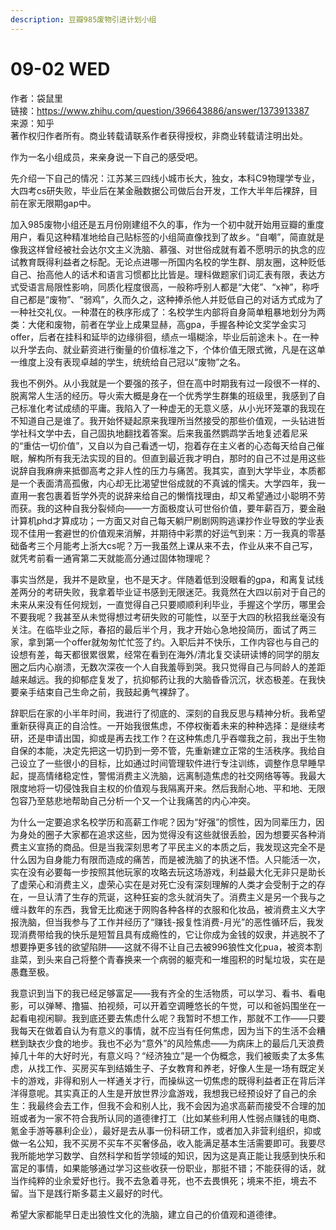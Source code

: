 ```yaml
---
description: 豆瓣985废物引进计划小组
---
```


# 09-02 WED

作者：袋鼠里  
链接：https://www.zhihu.com/question/396643886/answer/1373913387  
来源：知乎  
著作权归作者所有。商业转载请联系作者获得授权，非商业转载请注明出处。  
  


作为一名小组成员，来亲身说一下自己的感受吧。

先介绍一下自己的情况：江苏某三四线小城市长大，独女，本科C9物理学专业，大四考cs研失败，毕业后在某金融数据公司做后台开发，工作大半年后裸辞，目前在家无限期gap中。

加入985废物小组还是五月份刚建组不久的事，作为一个初中就开始用豆瓣的重度用户，看见这种精准地给自己贴标签的小组简直像找到了故乡。“自嘲”，简直就是像我这样曾经被社会达尔文主义洗脑、慕强、对世俗成就有着不愿明示的执念的应试教育既得利益者之标配。无论点进哪一所国内名校的学生群、朋友圈，这种贬低自己、抬高他人的话术和语言习惯都比比皆是。理科做题家们词汇表有限，表达方式受语言局限性影响，同质化程度很高，一般称呼别人都是“大佬”、“x神”，称呼自己都是“废物”、“弱鸡”，久而久之，这种捧杀他人并贬低自己的对话方式成为了一种社交礼仪。一种潜在的秩序形成了：名校学生内部将自身简单粗暴地划分为两类：大佬和废物，前者在学业上成果显赫，高gpa，手握各种论文奖学金实习offer，后者在挂科和延毕的边缘徘徊，绩点一塌糊涂，毕业后前途未卜。在一种以升学去向、就业薪资进行衡量的价值标准之下，个体价值无限式微，凡是在这单一维度上没有表现卓越的学生，统统给自己冠以“废物”之名。

我也不例外。从小我就是一个要强的孩子，但在高中时期我有过一段很不一样的、脱离常人生活的经历。导火索大概是身在一个优秀学生群集的班级里，我感到了自己标准化考试成绩的平庸。我陷入了一种虚无的无意义感，从小光环笼罩的我现在不知道自己是谁了。我开始怀疑起原来我理所当然接受的那些价值观，一头钻进哲学社科文学中去，自己固执地翻找着答案。后来我虽然鹦鹉学舌地复述着尼采的“重估一切价值”，又自以为自己看透一切，抱着存在主义者的心态每天给自己催眠，解构所有我无法实现的目的。但直到最近我才明白，那时的自己不过是用这些说辞自我麻痹来抵御高考之非人性的压力与痛苦。我其实，直到大学毕业，本质都是一个表面清高孤傲，内心却无比渴望世俗成就的不真诚的懦夫。大学四年，我一直用一套包裹着哲学外壳的说辞来给自己的懒惰找理由，却又希望通过小聪明不劳而获。我的这种自我分裂倾向——一方面极度认可世俗价值，要年薪百万，要金融计算机phd才算成功；一方面又对自己每天躺尸刷剧网购逃课抄作业导致的学业表现不佳用一套避世的价值观来消解，并期待中彩票的好运气到来：万一我真的零基础备考三个月能考上浙大cs呢？万一我虽然上课从来不去，作业从来不自己写，就凭考前看一通宵第二天就能高分通过固体物理呢？

事实当然是，我并不是欧皇，也不是天才。伴随着低到没眼看的gpa，和离复试线差两分的考研失败，我拿着毕业证书感到无限迷茫。我竟然在大四以前对于自己的未来从来没有任何规划，一直觉得自己只要顺顺利利毕业，手握这个学历，哪里会不要我呢？我甚至从未觉得想过考研失败的可能性，以至于大四的秋招我丝毫没有关注。在临毕业之际，春招的最后半个月，我才开始心急地投简历，面试了两三家，拿到第一个offer就匆匆忙忙签了约。入职后并不快乐，工作内容也与自己的设想有差，每天都很累很累，经常在看到在海外/清北复交读研读博的同学的朋友圈之后内心崩溃，无数次深夜一个人自我羞辱到哭。我只觉得自己与同龄人的差距越来越远。我的抑郁症复发了，抗抑郁药让我的大脑昏昏沉沉，状态极差。在我快要亲手结束自己生命之前，我鼓起勇气裸辞了。

辞职后在家的小半年时间，我进行了彻底的、深刻的自我反思与精神分析。我希望重新获得真正的自洽性。一开始我很焦虑，不停权衡着未来的种种选择：是继续考研，还是申请出国，抑或是再去找工作？在这种焦虑几乎吞噬我之前，我出于生物自保的本能，决定先把这一切扔到一旁不管，先重新建立正常的生活秩序。我给自己设立了一些很小的目标，比如通过时间管理软件进行专注训练，调整作息早睡早起，提高情绪稳定性，警惕消费主义洗脑，远离制造焦虑的社交网络等等。我最大限度地将一切侵蚀我自主权的价值观与我隔离开来。然后我耐心地、平和地、无限包容乃至慈悲地帮助自己分析一个又一个让我痛苦的内心冲突。

为什么一定要追求名校学历和高薪工作呢？因为“好强”的惯性，因为同辈压力，因为身处的圈子大家都在追求这些，因为觉得没有这些就很丢脸，因为想要买各种消费主义宣扬的商品。但是当我深刻思考了平民主义的本质之后，我发现这完全不是什么因为自身能力有限而造成的痛苦，而是被洗脑了的执迷不悟。人只能活一次，实在没有必要每一步按照其他玩家的攻略去玩这场游戏，利益最大化无非只是助长了虚荣心和消费主义，虚荣心实在是对死亡没有深刻理解的人类才会受制于之的存在，一旦认清了生存的荒诞，这种狂妄的念头就消失了。消费主义是另一个我与之缠斗数年的东西，我曾无比痴迷于网购各种各样的衣服和化妆品，被消费主义大字报洗脑，但当我参与了工作并经历了“赚钱-报复性消费-月光”的恶性循环后，我发现消费带给我的快乐是短暂且具有成瘾性的，它让你成为金钱的奴隶，并逃脱不了想要挣更多钱的欲望陷阱——这就不得不让自己去被996狼性文化pua，被资本割韭菜，到头来自己将整个青春换来一个病弱的躯壳和一堆囤积的时髦垃圾，实在是愚蠢至极。

我意识到当下的我已经足够富足——我有齐全的生活物质，可以学习、看书、看电影，可以弹琴、撸猫、拍视频，可以开着空调睡悠长的午觉，可以和爸妈围坐在一起看电视闲聊。我到底还要去焦虑什么呢？我暂时不想工作，那就不工作——只要我每天在做着自认为有意义的事情，就不应当有任何焦虑，因为当下的生活不会糟糕到缺衣少食的地步。我也不必为“意外”的风险焦虑——为病床上的最后几天浪费掉几十年的大好时光，有意义吗？“经济独立”是一个伪概念，我们被贩卖了太多焦虑，从找工作、买房买车到结婚生子、子女教育和养老，好像人生是一场有既定关卡的游戏，非得和别人一样通关才行，而操纵这一切焦虑的既得利益者正在背后洋洋得意呢。其实真正的人生是开放世界沙盒游戏，我想我已经预设好了自己的余生：我最终会去工作，但我不会和别人比，我不会因为追求高薪而接受不合理的加班或者为一家不符合我所认同的道德律打工（比如某些利用人性弱点赚钱的电商、氪金手游等暴利企业），最好是去从事一份科研工作，或者加入非营利组织，抑或做一名公知，我不买房不买车不买奢侈品，收入能满足基本生活需要即可。我要尽我所能地学习数学、自然科学和哲学领域的知识，因为这是真正能让我感到快乐和富足的事情，如果能够通过学习这些收获一份职业，那挺不错；不能获得的话，就当作纯粹的业余爱好也行。我不去急着寻死，也不去畏惧死；境来不拒，境去不留。当下是践行斯多葛主义最好的时代。

希望大家都能早日走出狼性文化的洗脑，建立自己的价值观和道德律。

